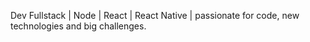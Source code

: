 Dev Fullstack | Node | React | React Native | passionate for code, new technologies and big challenges.
